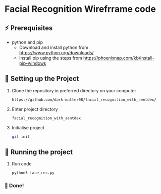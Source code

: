 # Facial Recognition Wirefrrame code

## ⚡ Prerequisites

- python and pip
  - Download and install python from https://www.python.org/downloads/
  - install pip using the steps from https://phoenixnap.com/kb/install-pip-windows


## 🔧 Setting up the Project

1. Clone the repository in preferred directory on your computer

   ```bash
   https://github.com/dark-matter08/facial_recognition_with_sentdex/
   ```
2. Enter project directory

   ```bash
   facial_recognition_with_sentdex
   ```

3. Initialise project

   ```bash
   git init
   ```

## 🔮 Running the project

1. Run code

   ```bash
   python3 face_rec.py
   ```
### 🙌 Done!
